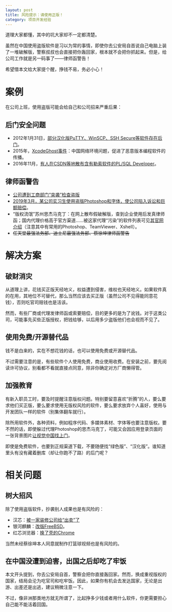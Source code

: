 ```yaml
---
layout: post
title: 风险提示：请使用正版！
category: 项目开发经验
---
```

道理大家都懂，其中的坑大家却不一定都清楚。

虽然在中国使用盗版软件是习以为常的事情，即使你去公安局自首说自己电脑上装了一堆破解版，警察叔叔也会直接把你轰回家，根本就不会把你抓起来。但是，给公司工作就是另一码事了——律师函警告！

希望借本文给大家提个醒，挣钱不易，务必小心！
<!-- more -->

# 案例
在公司上班，使用盗版可能会给自己和公司招来严重后果：

## 后门安全问题
* 2012年1月31日，[部分汉化版PuTTY、WinSCP、SSH Secure等软件存在后门](https://www.ithome.com/html/it/10068.htm)。
* 2015年，[XcodeGhost事件](https://www.antiy.com/response/xcodeghost.html)：中国网络环境问题，促进了恶意版本编程软件的传播。
* 2016年11月，[有人在CSDN等地散布含有勒索软件的PL/SQL Developer](https://www.aqniu.com/threat-alert/21136.html)。

## 律师函警告
* [公司遭到工商部门“突袭”检查盗版](http://finance.sina.com.cn/chanjing/gsnews/20140801/015019879783.shtml)
* [2019年3月，某公司实习生使用盗版Photoshop和字体，使公司陷入诉讼和巨额赔偿](https://www.ithome.com/0/412/476.htm)。
* “版权流氓”苏州思杰马克丁：在网上散布假破解版，查到企业使用后发真律师函；国内代理价格高于官方渠道……被这家代理“污染”的软件列表可见[其官网介绍](http://www.makeding.com/products.html)（注意其中有常用的Photoshop、TeamViewer、Xshell）。
* <del>任天堂最强法务部、迪士尼最强法务部、蔡徐坤律师函警告</del>

# 解决方案
## 破财消灾
从道理上讲，花钱买正版天经地义，权益遭到侵害，维权也天经地义。如果软件真的在用，其地位不可替代，那么当然应该去买正版（虽然公司不见得能同意花钱），否则吃官司赔钱也是活该。

然而，有些厂商或代理发律师函或索要赔偿，目的更多的是为了讹钱。对于这类公司，可能事先买些正版授权，把钱给够，以后用多少盗版他们也会视而不见了。

## 使用免费/开源替代品
钱不是白来的，实在不想花钱的话，也可以使用免费或开源替代品。

不过需要注意的是，有些软件个人使用免费，商业使用收费。在安装之前，要先阅读许可协议，别看都不看就直接点同意，除非你确定对方厂商懒得管。

## 加强教育
有新入职员工时，要及时提醒注意版权问题。特别要留意喜欢“折腾”的人，要么要求他们买正版，要么要求使用无版权风险的软件，要么要求放弃个人喜好，使用与开发团队一样的软件（别集体翻车就行）。

除所用软件外，各种资料，例如程序代码、多媒体素材、字体等也要注意版权。要不然的话，即使躲过代理Photoshop的思杰马克丁，可能又会因应用登录页面的一张背景图片[让视觉中国找上门](http://www.xinhuanet.com/2019-04/12/c_1210107286.htm)。

即使是免费软件，也要到正规渠道下载，不要随便找“绿色版”、“汉化版”。谁知道里头有没有藏着删库（却让你跑不了路）的后门呢？

# 相关问题
## 树大招风
除了使用盗版软件，抄袭别人成果也是有风险的：

* 汉芯：[被一家装修公司给“出卖”了](https://news.mydrivers.com/1/616/616737.htm)
* 银河麒麟：[改版FreeBSD](https://www.williamlong.info/archives/508.html)。
* 红芯浏览器：[换了壳的Chrome](https://www.thepaper.cn/newsDetail_forward_2355239)

当然未经蔡徐坤本人同意就制作打篮球视频也是有风险的。

## 在中国没遭到迫害，出国之后却吃了牢饭
本文开头提到，你去公安局自首，警察会把你直接轰回家。然而，换成重视版权的国家，结局会沦为吃官司和吃牢饭。因此，如果你有机会去发达国家，无论是出游、出差还是出逃，建议稍微注意一下。

不过，像非洲那类地方就无所谓了，比起挣多少钱或者用什么软件，你更需要担心自己能不能活着回国。
